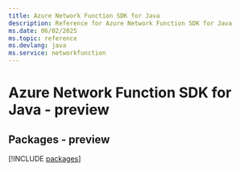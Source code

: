 ```yaml
---
title: Azure Network Function SDK for Java
description: Reference for Azure Network Function SDK for Java
ms.date: 06/02/2025
ms.topic: reference
ms.devlang: java
ms.service: networkfunction
---
```

# Azure Network Function SDK for Java - preview
## Packages - preview
[!INCLUDE [packages](network-function-index.md)]